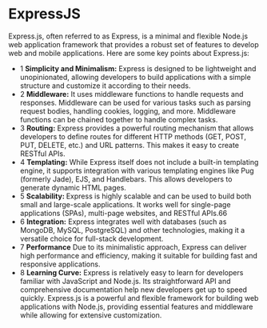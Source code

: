 # ExpressJS
Express.js, often referred to as Express, is a minimal and flexible Node.js web application framework that provides a robust set of features to develop web and mobile applications. Here are some key points about Express.js:
  - 1 <b>Simplicity and Minimalism:</b> Express is designed to be lightweight and unopinionated, allowing developers 
    to build applications with a simple structure and customize it according to their needs.
  - 2 <b>Middleware:</b> It uses middleware functions to handle requests and responses. Middleware can be used for 
    various tasks such as parsing request bodies, handling cookies, logging, and more. Middleware functions can be 
    chained together to handle complex tasks.
  - 3 <b>Routing:</b> Express provides a powerful routing mechanism that allows developers to define routes for 
    different HTTP methods (GET, POST, PUT, DELETE, etc.) and URL patterns. This makes it easy to create RESTful 
    APIs.
  - 4 <b>Templating:</b> While Express itself does not include a built-in templating engine, it supports integration 
    with various templating engines like Pug (formerly Jade), EJS, and Handlebars. This allows developers to 
    generate dynamic HTML pages.
  - 5 <b>Scalability: </b> Express is highly scalable and can be used to build both small and large-scale 
    applications. It works well for single-page applications (SPAs), multi-page websites, and RESTful APIs.66
  - 6 <b>Integration:</b> Express integrates well with databases (such as MongoDB, MySQL, PostgreSQL) and other 
    technologies, making it a versatile choice for full-stack development.
  - 7 <b>Performance</b> Due to its minimalistic approach, Express can deliver high performance and efficiency, 
    making it suitable for building fast and responsive applications.
  - 8 <b> Learning Curve:</b> Express is relatively easy to learn for developers familiar with JavaScript and 
    Node.js. Its straightforward API and comprehensive documentation help new developers get up to speed quickly.
Express.js is a powerful and flexible framework for building web applications with Node.js, providing essential features and middleware while allowing for extensive customization.
